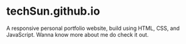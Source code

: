 # techSun.github.io
A  responsive personal portfolio website, build using HTML, CSS, and JavaScript. Wanna know more about me do check it out.
